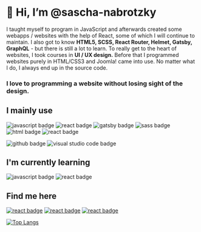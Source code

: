 # 👋 Hi, I’m @sascha-nabrotzky
I taught myself to program in JavaScript and afterwards created some webapps / websites with the help of React, some of which I will continue to maintain. I also got to know **HTML5, SCSS, React Router, Helmet, Gatsby, GraphQL** - but there is still a lot to learn. To really get to the heart of websites, I took courses in **UI / UX design.**
Before that I programmed websites purely in HTML/CSS3 and Joomla! came into use. No matter what I do, I always end up in the source code.

### I love to programming a website without losing sight of the design.

## I mainly use

<img src="https://img.shields.io/badge/JavaScript-yellow?&style=for-the-badge&logo=javascript&logoColor=white" alt="javascript badge" />  <img src="https://img.shields.io/badge/React-61DBFB?&style=for-the-badge&logo=react&logoColor=white" alt="react badge" />  <img src="https://img.shields.io/badge/Gatsby-purple?&style=for-the-badge&logo=gatsby&logoColor=white" alt="gatsby badge" /> <img src="https://img.shields.io/badge/SCSS-CD6799?&style=for-the-badge&logo=sass&logoColor=white" alt="sass badge" /> <img src="https://img.shields.io/badge/HTML5-e34c26?&style=for-the-badge&logo=html5&logoColor=white" alt="html badge" /> <img src="https://img.shields.io/badge/CSS3-264de4?&style=for-the-badge&logo=css3&logoColor=white" alt="react badge" /> 

<img src="https://img.shields.io/badge/GitHub-211F1F?&style=for-the-badge&logo=github&logoColor=white" alt="github badge" /> <img src="https://img.shields.io/badge/Visual Studio Code-blue?&style=for-the-badge&logo=visual-studio-code&logoColor=white" alt="visual studio code badge" />

## I'm currently learning

<img src="https://img.shields.io/badge/JavaScript-yellow?&style=for-the-badge&logo=javascript&logoColor=white" alt="javascript badge" />  <img src="https://img.shields.io/badge/React-61DBFB?&style=for-the-badge&logo=react&logoColor=white" alt="react badge" />

## Find me here

[<img src="https://img.shields.io/badge/Twitter-blue?&style=for-the-badge&logo=twitter&logoColor=white" alt="react badge" />](https://twitter.com/Arrow_Function0)
[<img src="https://img.shields.io/badge/Instagram-orange?&style=for-the-badge&logo=instagram&logoColor=white" alt="react badge" />](https://www.instagram.com/arrow_function0/)
[<img src="https://img.shields.io/badge/Website-blue?&style=for-the-badge&logo=website&logoColor=white" alt="react badge" />](https://sascha-nabrotzky.github.io/)


[![Top Langs](https://github-readme-stats.vercel.app/api/top-langs/?username=sascha-nabrotzky&layout=compact)](https://github.com/sascha-nabrotzky/github-readme-stats)
<!---
sascha-nabrotzky/sascha-nabrotzky is a ✨ special ✨ repository because its `README.md` (this file) appears on your GitHub profile.
You can click the Preview link to take a look at your changes.
--->
